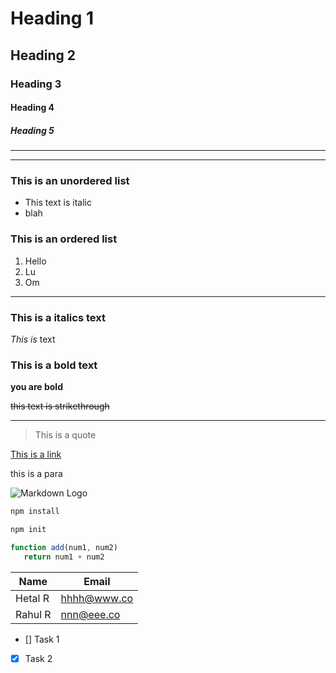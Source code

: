 # Heading 1
## Heading 2

### Heading 3
#### Heading 4
##### Heading 5


___
---
### This is an unordered list
* This text  is italic 
* blah
### This is an ordered list
1. Hello
1. Lu
1. Om
___

### This is a italics text

*This is* text

### This is a bold text
**you are bold**

~~this text is strikethrough~~

___


> This is a quote
<!--Links-->
[This is a link](http://www.google.com)

<!-- Inline code block-->
 <p> this is a para </p>

 <!-- Images -->
 ![Markdown Logo](https://markdown-here.com/img/icon256.png)

 <!-- local image -->

<!-- ![Local Image](NewpicHeta.PNG) -->

```bash
npm install

npm init
```

``` javascript
function add(num1, num2)
   return num1 + num2
````


<!-- tables -->
| Name | Email|
|------|------|
|Hetal R|hhhh@www.co|
|Rahul R|nnn@eee.co|

<!-- Task Lists -->

* [] Task 1
* [x] Task 2

